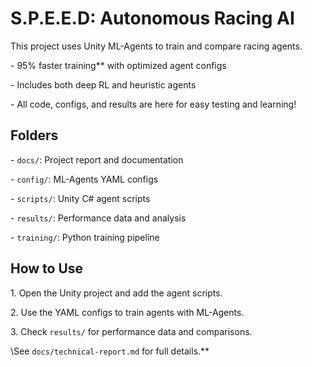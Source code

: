 # S.P.E.E.D: Autonomous Racing AI



This project uses Unity ML-Agents to train and compare racing agents.  

\- 95% faster training\*\* with optimized agent configs  

\- Includes both deep RL and heuristic agents  

\- All code, configs, and results are here for easy testing and learning!



## Folders

\- `docs/`: Project report and documentation

\- `config/`: ML-Agents YAML configs

\- `scripts/`: Unity C# agent scripts

\- `results/`: Performance data and analysis

\- `training/`: Python training pipeline



## How to Use

1\. Open the Unity project and add the agent scripts.

2\. Use the YAML configs to train agents with ML-Agents.

3\. Check `results/` for performance data and comparisons.



\See `docs/technical-report.md` for full details.\*\*


